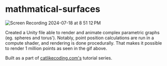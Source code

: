 # mathmatical-surfaces

![Screen Recording 2024-07-18 at 8 51 12 PM](https://github.com/user-attachments/assets/eb1682d5-cba8-473d-89de-e82d670dce1d)

Created a Unity file able to render and animate complex parametric graphs (eg. spheres and torus'). Notably, point position calculations are run in a compute shader, and rendering is done procedurally. That makes it possible to render 1 million points as seen in the gif above.

Built as a part of [catlikecoding.com's](https://catlikecoding.com/unity/tutorials/basics/mathematical-surfaces/) tutorial series.
